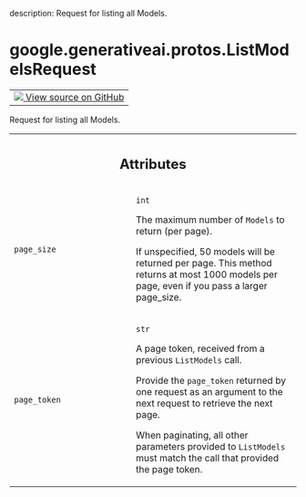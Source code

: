 description: Request for listing all Models.

<div itemscope itemtype="http://developers.google.com/ReferenceObject">
<meta itemprop="name" content="google.generativeai.protos.ListModelsRequest" />
<meta itemprop="path" content="Stable" />
</div>

# google.generativeai.protos.ListModelsRequest

<!-- Insert buttons and diff -->

<table class="tfo-notebook-buttons tfo-api nocontent">
<td>
  <a target="_blank" href="https://github.com/googleapis/google-cloud-python/tree/main/packages/google-ai-generativelanguage/google/ai/generativelanguage_v1beta/types/model_service.py#L62-L90">
    <img src="https://www.tensorflow.org/images/GitHub-Mark-32px.png" />
    View source on GitHub
  </a>
</td>
</table>



Request for listing all Models.

<!-- Placeholder for "Used in" -->




<!-- Tabular view -->
 <table class="responsive fixed orange">
<colgroup><col width="214px"><col></colgroup>
<tr><th colspan="2"><h2 class="add-link">Attributes</h2></th></tr>

<tr>
<td>

`page_size`<a id="page_size"></a>

</td>
<td>

`int`

The maximum number of ``Models`` to return (per page).

If unspecified, 50 models will be returned per page. This
method returns at most 1000 models per page, even if you
pass a larger page_size.

</td>
</tr><tr>
<td>

`page_token`<a id="page_token"></a>

</td>
<td>

`str`

A page token, received from a previous ``ListModels`` call.

Provide the ``page_token`` returned by one request as an
argument to the next request to retrieve the next page.

When paginating, all other parameters provided to
``ListModels`` must match the call that provided the page
token.

</td>
</tr>
</table>



